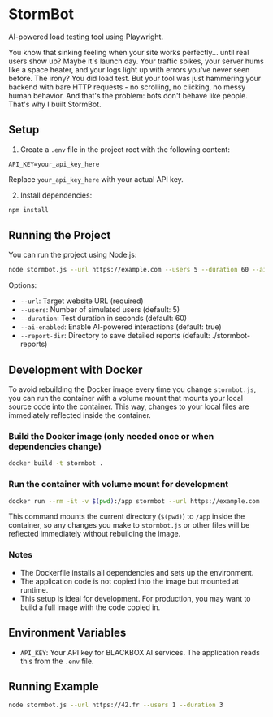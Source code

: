 # StormBot

AI-powered load testing tool using Playwright.

You know that sinking feeling when your site works perfectly... until real users show up?
Maybe it's launch day.
Your traffic spikes, your server hums like a space heater, and your logs light up with errors you've never seen before.
The irony? You did load test.
But your tool was just hammering your backend with bare HTTP requests - no scrolling, no clicking, no messy human behavior.
And that's the problem: bots don't behave like people.
That's why I built StormBot.
## Setup

1. Create a `.env` file in the project root with the following content:

```
API_KEY=your_api_key_here
```

Replace `your_api_key_here` with your actual API key.

2. Install dependencies:

```bash
npm install
```

## Running the Project

You can run the project using Node.js:

```bash
node stormbot.js --url https://example.com --users 5 --duration 60 --ai-enabled
```

Options:

- `--url`: Target website URL (required)
- `--users`: Number of simulated users (default: 5)
- `--duration`: Test duration in seconds (default: 60)
- `--ai-enabled`: Enable AI-powered interactions (default: true)
- `--report-dir`: Directory to save detailed reports (default: ./stormbot-reports)

## Development with Docker

To avoid rebuilding the Docker image every time you change `stormbot.js`, you can run the container with a volume mount that mounts your local source code into the container. This way, changes to your local files are immediately reflected inside the container.

### Build the Docker image (only needed once or when dependencies change)

```bash
docker build -t stormbot .
```

### Run the container with volume mount for development

```bash
docker run --rm -it -v $(pwd):/app stormbot --url https://example.com
```

This command mounts the current directory (`$(pwd)`) to `/app` inside the container, so any changes you make to `stormbot.js` or other files will be reflected immediately without rebuilding the image.

### Notes

- The Dockerfile installs all dependencies and sets up the environment.
- The application code is not copied into the image but mounted at runtime.
- This setup is ideal for development. For production, you may want to build a full image with the code copied in.

## Environment Variables

- `API_KEY`: Your API key for BLACKBOX AI services. The application reads this from the `.env` file.

## Running Example

```bash
node stormbot.js --url https://42.fr --users 1 --duration 3
